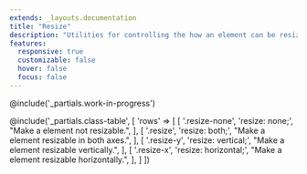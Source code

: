```yaml
---
extends: _layouts.documentation
title: "Resize"
description: "Utilities for controlling the how an element can be resized."
features:
  responsive: true
  customizable: false
  hover: false
  focus: false
---
```


@include('_partials.work-in-progress')


@include('_partials.class-table', [
  'rows' => [
    [
      '.resize-none',
      'resize: none;',
      "Make a element not resizable.",
    ],
    [
      '.resize',
      'resize: both;',
      "Make a element resizable in both axes.",
    ],
    [
      '.resize-y',
      'resize: vertical;',
      "Make a element resizable vertically.",
    ],
    [
      '.resize-x',
      'resize: horizontal;',
      "Make a element resizable horizontally.",
    ],
  ]
])
